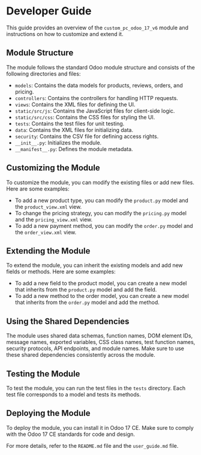# Developer Guide

This guide provides an overview of the `custom_pc_odoo_17_v6` module and instructions on how to customize and extend it.

## Module Structure

The module follows the standard Odoo module structure and consists of the following directories and files:

- `models`: Contains the data models for products, reviews, orders, and pricing.
- `controllers`: Contains the controllers for handling HTTP requests.
- `views`: Contains the XML files for defining the UI.
- `static/src/js`: Contains the JavaScript files for client-side logic.
- `static/src/css`: Contains the CSS files for styling the UI.
- `tests`: Contains the test files for unit testing.
- `data`: Contains the XML files for initializing data.
- `security`: Contains the CSV file for defining access rights.
- `__init__.py`: Initializes the module.
- `__manifest__.py`: Defines the module metadata.

## Customizing the Module

To customize the module, you can modify the existing files or add new files. Here are some examples:

- To add a new product type, you can modify the `product.py` model and the `product_view.xml` view.
- To change the pricing strategy, you can modify the `pricing.py` model and the `pricing_view.xml` view.
- To add a new payment method, you can modify the `order.py` model and the `order_view.xml` view.

## Extending the Module

To extend the module, you can inherit the existing models and add new fields or methods. Here are some examples:

- To add a new field to the product model, you can create a new model that inherits from the `product.py` model and add the field.
- To add a new method to the order model, you can create a new model that inherits from the `order.py` model and add the method.

## Using the Shared Dependencies

The module uses shared data schemas, function names, DOM element IDs, message names, exported variables, CSS class names, test function names, security protocols, API endpoints, and module names. Make sure to use these shared dependencies consistently across the module.

## Testing the Module

To test the module, you can run the test files in the `tests` directory. Each test file corresponds to a model and tests its methods.

## Deploying the Module

To deploy the module, you can install it in Odoo 17 CE. Make sure to comply with the Odoo 17 CE standards for code and design.

For more details, refer to the `README.md` file and the `user_guide.md` file.